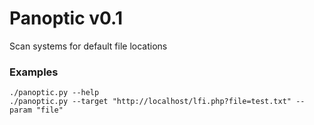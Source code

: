 Panoptic v0.1
===

Scan systems for default file locations

### Examples
    ./panoptic.py --help
    ./panoptic.py --target "http://localhost/lfi.php?file=test.txt" --param "file"
